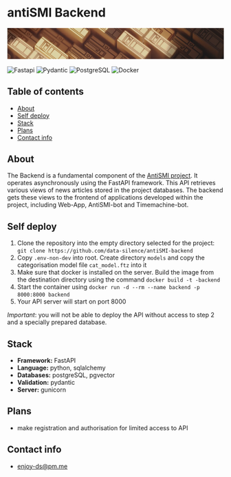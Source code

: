 # antiSMI Backend

![logo](https://github.com/data-silence/antiSMI-backend/blob/master/img/Backend.jpg?raw=true)

![Fastapi](https://img.shields.io/badge/Fastapi-black?style=flat-square&logo=fastapi) ![Pydantic](https://img.shields.io/badge/Pydantic-black?style=flat-square&logo=Pydantic) ![PostgreSQL](https://img.shields.io/badge/PostgreSQL-black?style=flat-square&logo=PostgreSQL) ![Docker](https://img.shields.io/badge/docker-%230db7ed?style=flat-square&logo=Docker) 

## Table of contents
* [About](#about)
* [Self deploy](#self-deploy)
* [Stack](#stack)
* [Plans](#plans)
* [Contact info](#contact-info)


## About

The Backend is a fundamental component of the [AntiSMI project](https://github.com/data-silence/antiSMI-Project). It operates asynchronously using the FastAPI framework.
This API retrieves various views of news articles stored in the project databases. The backend gets these views to the frontend of applications developed within the project, including Web-App, AntiSMI-bot and Timemachine-bot.


## Self deploy

1. Clone the repository into the empty directory selected for the project:
`git clone https://github.com/data-silence/antiSMI-backend`
2. Copy `.env-non-dev` into root. Create directory `models` and copy the categorisation model file `cat_model.ftz` into it 
3. Make sure that docker is installed on the server. Build the image from the destination directory using the command `docker build -t -backend`
4. Start the container using `docker run -d --rm --name backend -p 8000:8000 backend`
5. Your API server will start on port 8000

_Important_: you will not be able to deploy the API without access to step 2 and a specially prepared database.  




## Stack

* **Framework:** FastAPI
* **Language:** python, sqlalchemy
* **Databases:** postgreSQL, pgvector
* **Validation:** pydantic
* **Server:** gunicorn


## Plans
* make registration and authorisation for limited access to API

## Contact info
* enjoy-ds@pm.me
